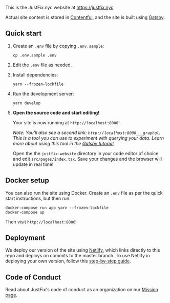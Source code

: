 This is the JustFix.nyc website at https://justfix.nyc.

Actual site content is stored in [Contentful](https://www.contentful.com/), and
the site is built using [Gatsby](https://next.gatsbyjs.org/).

## Quick start

1.  Create an `.env` file by copying `.env.sample`:

    ```
    cp .env.sample .env
    ```

2.  Edit the `.env` file as needed.

3.  Install dependencies:

    ```
    yarn --frozen-lockfile
    ```

4.  Run the development server:

    ```
    yarn develop
    ```

5.  **Open the source code and start editing!**

    Your site is now running at `http://localhost:8000`!
    
    *Note: You'll also see a second link: `http://localhost:8000___graphql`. This is a tool you can use to experiment with querying your data. Learn more about using this tool in the [Gatsby tutorial](https://next.gatsbyjs.org/tutorial/part-five/#introducing-graphiql).*
    
    Open the the `justfix-website` directory in your code editor of choice and edit `src/pages/index.tsx`. Save your changes and the browser will update in real time!

## Docker setup

You can also run the site using Docker. Create an `.env` file as per the quick start instructions, but then run:

```
docker-compose run app yarn --frozen-lockfile
docker-compose up
```

Then visit `http://localhost:8000`!

## Deployment 

  We deploy our version of the site using [Netlify](https://www.netlify.com/), which links directly to this repo and deploys on commits to the master branch. To use Netlify in deploying your own version, follow this [step-by-step guide](https://www.netlify.com/blog/2016/09/29/a-step-by-step-guide-deploying-on-netlify/).
  
## Code of Conduct

  Read about JustFix's code of conduct as an organization on our [Mission page](https://www.justfix.nyc/our-mission/).
